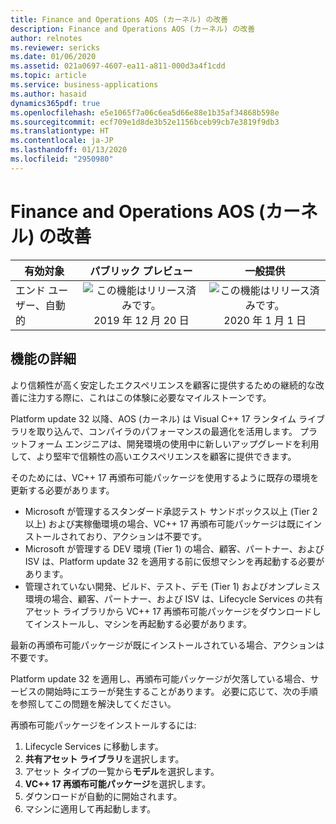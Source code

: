 ```yaml
---
title: Finance and Operations AOS (カーネル) の改善
description: Finance and Operations AOS (カーネル) の改善
author: relnotes
ms.reviewer: sericks
ms.date: 01/06/2020
ms.assetid: 021a0697-4607-ea11-a811-000d3a4f1cdd
ms.topic: article
ms.service: business-applications
ms.author: hasaid
dynamics365pdf: true
ms.openlocfilehash: e5e1065f7a06c6ea5d66e88e1b35af34868b598e
ms.sourcegitcommit: ecf709e1d8de3b52e1156bceb99cb7e3819f9db3
ms.translationtype: HT
ms.contentlocale: ja-JP
ms.lasthandoff: 01/13/2020
ms.locfileid: "2950980"
---
```

# <a name="finance-and-operations-aos-kernel-improvements"></a>Finance and Operations AOS (カーネル) の改善


| 有効対象    |  パブリック プレビュー | 一般提供 | 
| ---------- | :----------: |:----------: |
|エンド ユーザー、自動的|![この機能はリリース済みです。](/dynamics365-release-plan/media/green-checkmark.png "この機能はリリース済みです。") 2019 年 12 月 20 日| ![この機能はリリース済みです。](/dynamics365-release-plan/media/green-checkmark.png "この機能はリリース済みです。") 2020 年 1 月 1 日|






## <a name="feature-details"></a>機能の詳細
<!--feature detail start -->
より信頼性が高く安定したエクスペリエンスを顧客に提供するための継続的な改善に注力する際に、これはこの体験に必要なマイルストーンです。

Platform update 32 以降、AOS (カーネル) は Visual C++ 17 ランタイム ライブラリを取り込んで、コンパイラのパフォーマンスの最適化を活用します。 プラットフォーム エンジニアは、開発環境の使用中に新しいアップグレードを利用して、より堅牢で信頼性の高いエクスペリエンスを顧客に提供できます。

そのためには、VC++ 17 再頒布可能パッケージを使用するように既存の環境を更新する必要があります。

- Microsoft が管理するスタンダード承認テスト サンドボックス以上 (Tier 2 以上) および実稼働環境の場合、VC++ 17 再頒布可能パッケージは既にインストールされており、アクションは不要です。
- Microsoft が管理する DEV 環境 (Tier 1) の場合、顧客、パートナー、および ISV は、Platform update 32 を適用する前に仮想マシンを再起動する必要があります。
- 管理されていない開発、ビルド、テスト、デモ (Tier 1) およびオンプレミス環境の場合、顧客、パートナー、および ISV は、Lifecycle Services の共有アセット ライブラリから VC++ 17 再頒布可能パッケージをダウンロードしてインストールし、マシンを再起動する必要があります。

最新の再頒布可能パッケージが既にインストールされている場合、アクションは不要です。

Platform update 32 を適用し、再頒布可能パッケージが欠落している場合、サービスの開始時にエラーが発生することがあります。 必要に応じて、次の手順を参照してこの問題を解決してください。

再頒布可能パッケージをインストールするには:

1. Lifecycle Services に移動します。
2. **共有アセット ライブラリ**を選択します。
3. アセット タイプの一覧から**モデル**を選択します。
4. **VC++ 17 再頒布可能パッケージ**を選択します。
5. ダウンロードが自動的に開始されます。
6. マシンに適用して再起動します。
<!--feature detail end -->







